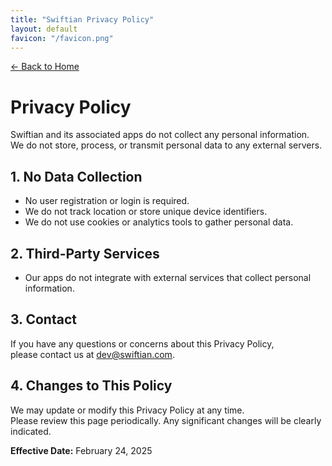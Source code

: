 ```yaml
---
title: "Swiftian Privacy Policy"
layout: default
favicon: "/favicon.png"
---
```


<!-- 상단에 '← Back to Home' 버튼/링크 추가 -->
[← Back to Home](/)

# Privacy Policy

Swiftian and its associated apps do not collect any personal information.  
We do not store, process, or transmit personal data to any external servers.

## 1. No Data Collection
- No user registration or login is required.
- We do not track location or store unique device identifiers.
- We do not use cookies or analytics tools to gather personal data.

## 2. Third-Party Services
- Our apps do not integrate with external services that collect personal information.

## 3. Contact
If you have any questions or concerns about this Privacy Policy,  
please contact us at [dev@swiftian.com](mailto:dev@swiftian.com).

## 4. Changes to This Policy
We may update or modify this Privacy Policy at any time.  
Please review this page periodically. Any significant changes will be clearly indicated.

**Effective Date:** February 24, 2025
